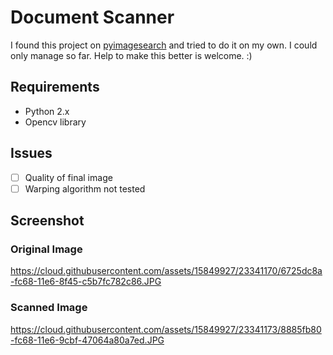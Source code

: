 # Document Scanner
I found this project on [pyimagesearch](http://www.pyimagesearch.com/2014/09/01/build-kick-ass-mobile-document-scanner-just-5-minutes/?__s=qfesvtpzzekgnpu4vorc) and tried to do it on my own. I could only manage so far. Help to make this better is welcome. :)

## Requirements
* Python 2.x
* Opencv library

## Issues
- [ ] Quality of final image
- [ ] Warping algorithm not tested

## Screenshot

### Original Image

https://cloud.githubusercontent.com/assets/15849927/23341170/6725dc8a-fc68-11e6-8f45-c5b7fc782c86.JPG

### Scanned Image

https://cloud.githubusercontent.com/assets/15849927/23341173/8885fb80-fc68-11e6-9cbf-47064a80a7ed.JPG

